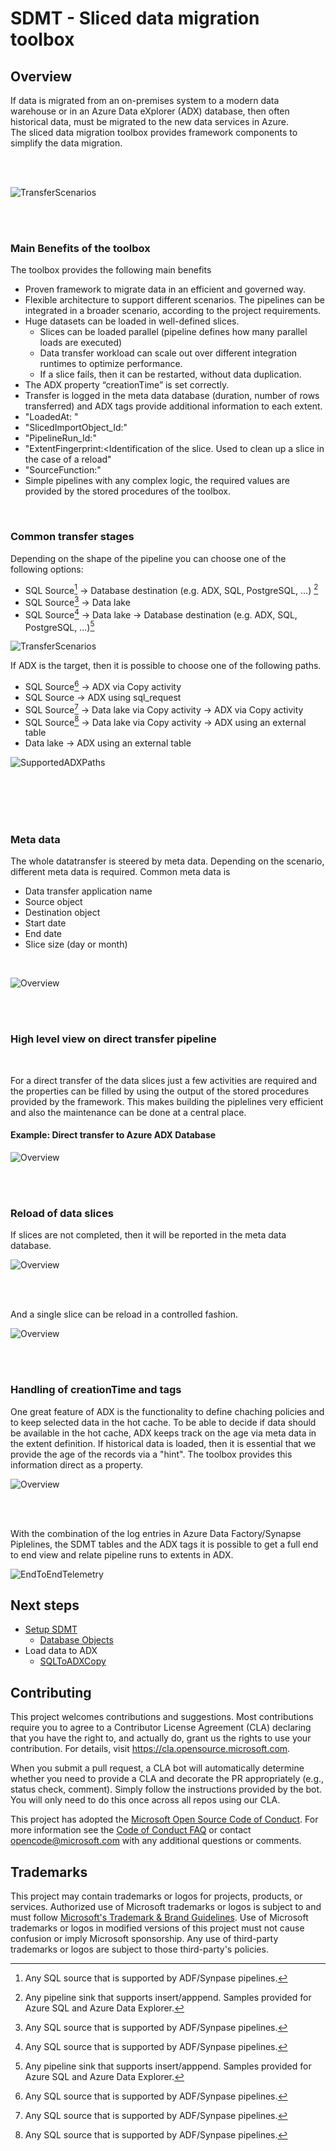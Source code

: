 # SDMT - Sliced data migration toolbox

## Overview

If data is migrated from an on-premises system to a modern data warehouse or in an Azure Data eXplorer (ADX) database, then often historical data, must be migrated to the new data services in Azure. </br>
The sliced data migration toolbox provides framework components to simplify the data migration.

</br>
</br>

![TransferScenarios](doc/assets/SDMT_Iceberg.png "Iceberg")


</br>
</br>

### Main Benefits of the toolbox

The toolbox provides the following main benefits

* Proven framework to migrate data in an efficient and governed way.
* Flexible architecture to support different scenarios. The pipelines can be integrated in a broader scenario, according to the project requirements.
* Huge datasets can be loaded in well-defined slices.
  * Slices can be loaded parallel (pipeline defines how many parallel loads are executed)
  * Data transfer workload can scale out over different integration runtimes to optimize performance.
  * If a slice fails, then it can be restarted, without data duplication.
* 	The ADX property “creationTime” is set correctly. 
* 	Transfer is logged in the meta data database (duration, number of rows transferred) and ADX tags provide additional information to each extent.
  * "LoadedAt: <UTCDateTime of the start of the data transfer of this slice>"
  * "SlicedImportObject_Id:<Primary key value of the slice in the SDMT meta data database>"
  * "PipelineRun_Id:<Run id of the pipeline used for the tranfer>"
  * "ExtentFingerprint:<Identification of the slice. Used to clean up a slice in the case of a reload"
  *	"SourceFunction:<ADX function used to get data>"
* 	Simple pipelines with any complex logic, the required values are provided by the stored procedures of the toolbox.


</br>

### Common transfer stages

Depending on the shape of the pipeline you can choose one of the following options:
 * SQL Source[^1] -> Database destination (e.g. ADX, SQL, PostgreSQL, ...) [^2] 
 * SQL Source[^1] -> Data lake  
 * SQL Source[^1] -> Data lake -> Database destination (e.g. ADX, SQL, PostgreSQL, ...)[^2] 
 
![TransferScenarios](doc/assets/SDMT_TransferScenarios.png "Supported transfer scenarios")

If ADX is the target, then it is possible to choose one of the following paths.
* SQL Source[^1] -> ADX via Copy activity
* SQL Source     -> ADX using sql_request
* SQL Source[^1] -> Data lake via Copy activity -> ADX via Copy activity
* SQL Source[^1] -> Data lake via Copy activity -> ADX using an external table
* Data lake      -> ADX using an external table
  
![SupportedADXPaths](doc/assets/SDMT_ADX_IngestPaths.png "SupportedADXPaths")

</br>
</br>


[^1]: Any SQL source that is supported by ADF/Synpase pipelines. 
[^2]: Any pipeline sink that supports insert/apppend. Samples provided for Azure SQL and Azure Data Explorer.

</br>
</br>

### Meta data

The whole datatransfer is steered by meta data. Depending on the scenario, different meta data is required. Common meta data is
 * Data transfer application name
 * Source object
 * Destination object
 * Start date 
 * End date
 * Slice size (day or month)

</br>

![Overview](doc/assets/SDMT_Overview.png "Overview")

</br>
</br>



### High level view on direct transfer pipeline

</br>

For a direct transfer of the data slices just a few activities are required and the properties can be filled by using the output of the stored procedures provided by the framework. This makes building the piplelines very efficient and also the maintenance can be done at a central place.

#### Example: Direct transfer to Azure ADX Database


![Overview](doc/assets/SDMT_DirectTransferToADX.png "DirectTransferToADX")

</br>
</br>


### Reload of data slices

If slices are not completed, then it will be reported in the meta data database.

![Overview](doc/assets/SDMT_LoadFailed.png "Failed load")


</br>
</br>

And a single slice can be reload in a controlled fashion.

![Overview](doc/assets/SDMT_LoadSliceReload.png "Failed slice reload")


</br>
</br>

### Handling of creationTime and tags

One great feature of ADX is the functionality to define chaching policies and to keep selected data in the hot cache. To be able to decide if data should be available in the hot cache, ADX keeps track on the age via meta data in the extent definition. If historical data is loaded, then it is essential that we provide the age of the records via a "hint". The toolbox provides this information direct as a property. 

![Overview](doc/assets/SDMT_LoadADX.png "Additional meta data")


</br>
</br>

With the combination of the log entries in Azure Data Factory/Synapse Piplelines, the SDMT tables and the ADX tags it is possible to get a full end to end view and relate pipeline runs to extents in ADX.


![EndToEndTelemetry](doc/assets/SDMT_EndToEndTelemetry.png "End to end Telemety")


## Next steps

 * [Setup SDMT](./doc/01SetupSMDT.md)
   * [Database Objects](./doc/10DatabaseObjects.md)
 * Load data to ADX 
   * [SQLToADXCopy](./doc/10SQLToADXCopy.md)



## Contributing

This project welcomes contributions and suggestions.  Most contributions require you to agree to a
Contributor License Agreement (CLA) declaring that you have the right to, and actually do, grant us
the rights to use your contribution. For details, visit https://cla.opensource.microsoft.com.

When you submit a pull request, a CLA bot will automatically determine whether you need to provide
a CLA and decorate the PR appropriately (e.g., status check, comment). Simply follow the instructions
provided by the bot. You will only need to do this once across all repos using our CLA.

This project has adopted the [Microsoft Open Source Code of Conduct](https://opensource.microsoft.com/codeofconduct/).
For more information see the [Code of Conduct FAQ](https://opensource.microsoft.com/codeofconduct/faq/) or
contact [opencode@microsoft.com](mailto:opencode@microsoft.com) with any additional questions or comments.

## Trademarks

This project may contain trademarks or logos for projects, products, or services. Authorized use of Microsoft 
trademarks or logos is subject to and must follow 
[Microsoft's Trademark & Brand Guidelines](https://www.microsoft.com/en-us/legal/intellectualproperty/trademarks/usage/general).
Use of Microsoft trademarks or logos in modified versions of this project must not cause confusion or imply Microsoft sponsorship.
Any use of third-party trademarks or logos are subject to those third-party's policies.
